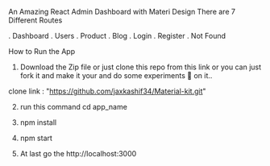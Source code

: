 An Amazing React Admin Dashboard with Materi Design 
There are 7 Different Routes 

. Dashboard
. Users
. Product
. Blog
. Login
. Register
. Not Found


How to Run the App 
1. Download the Zip file or just clone this repo from this link or you can just fork it and make it your and do some experiments 🧪 on it..

clone link : "https://github.com/jaxkashif34/Material-kit.git"

2. run this command 
    cd app_name

3. npm install 

4. npm start

5. At last go the 
http://localhost:3000

